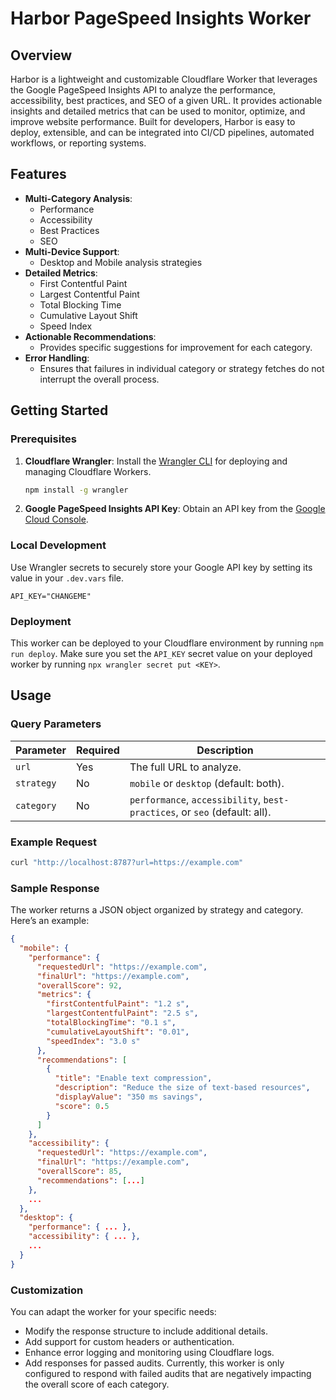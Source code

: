 # Harbor PageSpeed Insights Worker

## Overview

Harbor is a lightweight and customizable Cloudflare Worker that leverages the Google PageSpeed Insights API to analyze the performance, accessibility, best practices, and SEO of a given URL. It provides actionable insights and detailed metrics that can be used to monitor, optimize, and improve website performance. Built for developers, Harbor is easy to deploy, extensible, and can be integrated into CI/CD pipelines, automated workflows, or reporting systems.

## Features

- **Multi-Category Analysis**:
  - Performance
  - Accessibility
  - Best Practices
  - SEO
- **Multi-Device Support**:
  - Desktop and Mobile analysis strategies
- **Detailed Metrics**:
  - First Contentful Paint
  - Largest Contentful Paint
  - Total Blocking Time
  - Cumulative Layout Shift
  - Speed Index
- **Actionable Recommendations**:
  - Provides specific suggestions for improvement for each category.
- **Error Handling**:
  - Ensures that failures in individual category or strategy fetches do not interrupt the overall process.

## Getting Started

### Prerequisites

1. **Cloudflare Wrangler**: Install the [Wrangler CLI](https://developers.cloudflare.com/workers/wrangler/) for deploying and managing Cloudflare Workers.
   ```bash
   npm install -g wrangler
   ```
2. **Google PageSpeed Insights API Key**: Obtain an API key from the [Google Cloud Console](https://console.cloud.google.com/apis/credentials).

### Local Development

Use Wrangler secrets to securely store your Google API key by setting its value in your `.dev.vars` file.
```.env
API_KEY="CHANGEME"
```

### Deployment

This worker can be deployed to your Cloudflare environment by running `npm run deploy`. Make sure you set the `API_KEY` secret value on your deployed worker by running `npx wrangler secret put <KEY>`.

## Usage

### Query Parameters

| Parameter   | Required | Description                              |
|-------------|----------|------------------------------------------|
| `url`       | Yes      | The full URL to analyze.                |
| `strategy`  | No       | `mobile` or `desktop` (default: both).|
| `category`  | No       | `performance`, `accessibility`, `best-practices`, or `seo` (default: all).|

### Example Request

```bash
curl "http://localhost:8787?url=https://example.com"
```

### Sample Response

The worker returns a JSON object organized by strategy and category. Here’s an example:

```json
{
  "mobile": {
    "performance": {
      "requestedUrl": "https://example.com",
      "finalUrl": "https://example.com",
      "overallScore": 92,
      "metrics": {
        "firstContentfulPaint": "1.2 s",
        "largestContentfulPaint": "2.5 s",
        "totalBlockingTime": "0.1 s",
        "cumulativeLayoutShift": "0.01",
        "speedIndex": "3.0 s"
      },
      "recommendations": [
        {
          "title": "Enable text compression",
          "description": "Reduce the size of text-based resources",
          "displayValue": "350 ms savings",
          "score": 0.5
        }
      ]
    },
    "accessibility": {
      "requestedUrl": "https://example.com",
      "finalUrl": "https://example.com",
      "overallScore": 85,
      "recommendations": [...]
    },
    ...
  },
  "desktop": {
    "performance": { ... },
    "accessibility": { ... },
    ...
  }
}
```

### Customization

You can adapt the worker for your specific needs:
- Modify the response structure to include additional details.
- Add support for custom headers or authentication.
- Enhance error logging and monitoring using Cloudflare logs.
- Add responses for passed audits. Currently, this worker is only configured to respond with failed audits that are negatively impacting the overall score of each category.
